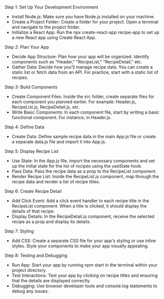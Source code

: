 
Step 1: Set Up Your Development Environment

- Install Node.js: Make sure you have Node.js 
installed on your machine. 
- Create a Project Folder: Create a folder
for your project. Open a terminal and navigate
to the project folder.
- Initialize a React App: Run the
npx create-react-app recipe-app
to set up a new React app using Create React App.

Step 2: Plan Your App

- Decide App Structure: Plan how your app
will be organized. Identify components
such as "Header," "RecipeList," "RecipeDetail," etc.
- Gather Data: Decide how you'll manage recipe
data. You can create a static list or fetch
data from an API. For practice, start with
a static list of recipes.

Step 3: Build Components

- Create Component Files: Inside the src folder,
create separate files for each component you
planned earlier. For example: Header.js,
RecipeList.js, RecipeDetail.js, etc.
- Write Basic Components: In each component file,
start by writing a basic functional component.
For instance, in Header.js.

Step 4: Define Data

- Create Data: Define sample recipe data in
the main App.js file or create a separate
data.js file and import it into App.js.

Step 5: Display Recipe List

- Use State: In the App.js file, import the 
necessary components and set up the initial
state for the list of recipes using the
useState hook.
- Pass Data: Pass the recipe data as a prop to
the RecipeList component.
- Render Recipe List: Inside the RecipeList.js
component, map through the recipe data and
render a list of recipe titles.

Step 6: Create Recipe Detail

- Add Click Event: Add a click event handler to 
each recipe title in the RecipeList component.
When a title is clicked, it should display 
the details of that recipe.
- Display Details: In the RecipeDetail.js
component, receive the selected recipe as a
prop and display its details.

Step 7: Styling

- Add CSS: Create a separate CSS file for your
app's styling or use inline styles. Style your
components to make your app visually appealing.

Step 8: Testing and Debugging

- Run App: Start your app by running npm start
in the terminal within your project directory.
- Test Interactions: Test your app by clicking
on recipe titles and ensuring that the details
are displayed correctly.
- Debugging: Use browser developer tools and 
console.log statements to debug any issues.
